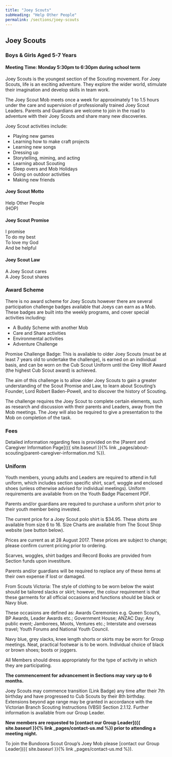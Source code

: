 ```yaml
---
title: "Joey Scouts"
subHeading: "Help Other People"
permalink: /sections/joey-scouts
---
```


## Joey Scouts
### Boys & Girls Aged 5-7 Years
#### Meeting Time: Monday 5:30pm to 6:30pm during school term

Joey Scouts is the youngest section of the Scouting movement. For Joey Scouts, life is an exciting adventure. They explore the wider world, stimulate their imagination and develop skills in team work.

The Joey Scout Mob meets once a week for approximately 1 to 1.5 hours under the care and supervision of professionally trained Joey Scout Leaders. Parents and Guardians are welcome to join in the road to adventure with their Joey Scouts and share many new discoveries.

Joey Scout activities include:
* Playing new games
* Learning how to make craft projects
* Learning new songs
* Dressing up
* Storytelling, miming, and acting
* Learning about Scouting
* Sleep overs and Mob Holidays
* Going on outdoor activities
* Making new friends

#### Joey Scout Motto
Help Other People  
(HOP)

#### Joey Scout Promise
I promise  
To do my best  
To love my God  
And be helpful

#### Joey Scout Law
A Joey Scout cares  
A Joey Scout shares  

### Award Scheme
There is no award scheme for Joey Scouts however there are several participation challenge badges available that Joeys can earn as a Mob. These badges are built into the weekly programs, and cover special activities including:

* A Buddy Scheme with another Mob
* Care and Share activities
* Environmental activities
* Adventure Challenge

Promise Challenge Badge: This is available to older Joey Scouts (must be at least 7 years old to undertake the challenge), is earned on an individual basis, and can be worn on the Cub Scout Uniform until the Grey Wolf Award (the highest Cub Scout award) is achieved.

The aim of this challenge is to allow older Joey Scouts to gain a greater understanding of the Scout Promise and Law, to learn about Scouting’s Founder, Lord Robert Baden-Powell, and to discover the history of Scouting.

The challenge requires the Joey Scout to complete certain elements, such as research and discussion with their parents and Leaders, away from the Mob meetings. The Joey will also be required to give a presentation to the Mob on completion of the task.

### Fees
Detailed information regarding fees is provided on the [Parent and Caregiver Information Page]({{ site.baseurl }}{% link _pages/about-scouting/parent-caregiver-information.md %}).

### Uniform
Youth members, young adults and Leaders are required to attend in full uniform, which includes section specific shirt, scarf, woggle and enclosed shoes (unless otherwise advised for individual meetings). Uniform requirements are available from on the Youth Badge Placement PDF.

Parents and/or guardians are required to purchase a uniform shirt prior to their youth member being invested.

The current price for a Joey Scout polo shirt is $34.95. These shirts are available from size 6 to 16. Size Charts are available from The Scout Shop website (see button below).

Prices are current as at 28 August 2017. These prices are subject to change; please confirm current pricing prior to ordering.

Scarves, woggles, shirt badges and Record Books are provided from Section funds upon investiture.

Parents and/or guardians will be required to replace any of these items at their own expense if lost or damaged.

From Scouts Victoria: The style of clothing to be worn below the waist should be tailored slacks or skirt; however, the colour requirement is that these garments for all official occasions and functions should be black or Navy blue.

These occasions are defined as: Awards Ceremonies e.g. Queen Scout’s, BP Awards, Leader Awards etc.; Government House; ANZAC Day; Any public event; Jamborees, Moots, Ventures etc.; Interstate and overseas travel; Youth Forums and National Youth Council.

Navy blue, grey slacks, knee length shorts or skirts may be worn for Group meetings. Neat, practical footwear is to be worn. Individual choice of black or brown shoes; boots or joggers.

All Members should dress appropriately for the type of activity in which they are participating.

**The commencement for advancement in Sections may vary up to 6 months.**

Joey Scouts may commence transition (Link Badge) any time after their 7th birthday and have progressed to Cub Scouts by their 8th birthday. Extensions beyond age range may be granted in accordance with the Victorian Branch Scouting Instructions (VBSI) Section 2.1.12. Further information is available from our Group Leader.

**New members are requested to [contact our Group Leader]({{ site.baseurl }}{% link _pages/contact-us.md %}) prior to attending a meeting night.**

To join the Bundoora Scout Group’s Joey Mob please [contact our Group Leader]({{ site.baseurl }}{% link _pages/contact-us.md %}).